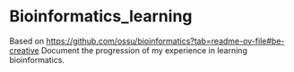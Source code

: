 # Bioinformatics_learning
Based on https://github.com/ossu/bioinformatics?tab=readme-ov-file#be-creative
Document the progression of my experience in learning bioinformatics.

